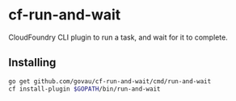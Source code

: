 # cf-run-and-wait

CloudFoundry CLI plugin to run a task, and wait for it to complete.

## Installing

```bash
go get github.com/govau/cf-run-and-wait/cmd/run-and-wait
cf install-plugin $GOPATH/bin/run-and-wait
```
